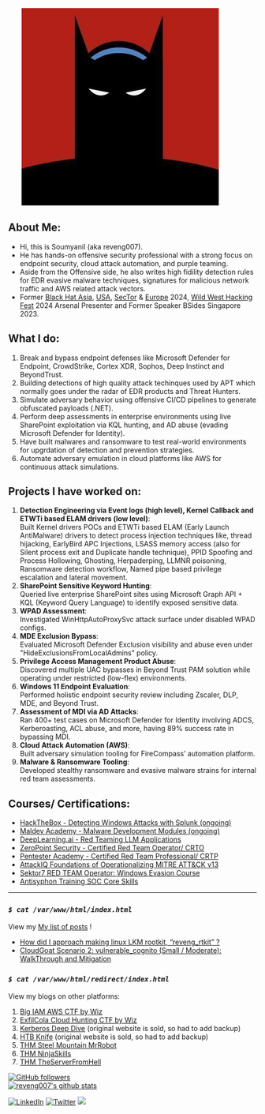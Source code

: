 
<!-- ## Welcome to GitHub Pages -->

<!-- <img style="padding-right: 50px;" align="left" src="reveng_rtkit/bat.jpg"> -->

<div style="text-align: center;">
    <img style="padding-right: 50px;" src="reveng_rtkit/bat.jpg" alt="Bat Image">
</div>

## About Me: 
- Hi, this is Soumyanil (aka reveng007).
- He has hands-on offensive security professional with a strong focus on endpoint security, cloud attack automation, and purple teaming.
- Aside from the Offensive side, he also writes high fidility detection rules for EDR evasive malware techniques, signatures for malicious network traffic and AWS related attack vectors.
- Former [Black Hat Asia](https://www.blackhat.com/asia-24/arsenal/schedule/presenters.html#soumyanil-biswas-47163), [USA](https://www.blackhat.com/us-24/arsenal/schedule/presenters.html#soumyanil-biswas-47163), [SecTor](https://www.blackhat.com/sector/2024/arsenal/schedule/presenters.html#soumyanil-biswas-47163) & [Europe](https://www.blackhat.com/eu-24/arsenal/schedule/index.html#darkwidow-customizable-dropper-tool-targeting-windows-41187) 2024, [Wild West Hacking Fest](https://www.youtube.com/watch?v=xsibDZ6BpyA&list=PLXF21PFPPXTN9s4jyds6QEa_jq14YHsK-&index=2) 2024 Arsenal Presenter and Former Speaker BSides Singapore 2023.

## What I do:

1. Break and bypass endpoint defenses like Microsoft Defender for Endpoint, CrowdStrike, Cortex XDR, Sophos, Deep Instinct and BeyondTrust.
2. Building detections of high quality attack techinques used by APT which normally goes under the radar of EDR products and Threat Hunters.
3. Simulate adversary behavior using offensive CI/CD pipelines to generate obfuscated payloads (.NET).
4. Perform deep assessments in enterprise environments using live SharePoint exploitation via KQL hunting, and AD abuse (evading Microsoft Defender for Identity).
5. Have built malwares and ransomware to test real-world environments for upgrdation of detection and prevention strategies.
6. Automate adversary emulation in cloud platforms like AWS for continuous attack simulations.

## Projects I have worked on:

1. **Detection Engineering via Event logs (high level), Kernel Callback and ETWTi based ELAM drivers (low level)**: \
Built Kernel drivers POCs and ETWTi based ELAM (Early Launch AntiMalware) drivers to detect process injection techniques like, thread hijacking, EarlyBird APC Injections, LSASS memory access (also for Silent process exit and Duplicate handle technique), PPID Spoofing and Process Hollowing, Ghosting, Herpaderping, LLMNR poisoning, Ransomware detection workflow, Named pipe based privilege escalation and lateral movement.
2. **SharePoint Sensitive Keyword Hunting**: \
Queried live enterprise SharePoint sites using Microsoft Graph API + KQL (Keyword Query Language) to identify exposed sensitive data.
3. **WPAD Assessment**: \
Investigated WinHttpAutoProxySvc attack surface under disabled WPAD configs.
4. **MDE Exclusion Bypass**: \
Evaluated Microsoft Defender Exclusion visibility and abuse even under "HideExclusionsFromLocalAdmins" policy.
5. **Privilege Access Management Product Abuse**: \
Discovered multiple UAC bypasses in Beyond Trust PAM solution while operating under restricted (low-flex) environments.
6. **Windows 11 Endpoint Evaluation**: \
Performed holistic endpoint security review including Zscaler, DLP, MDE, and Beyond Trust.
7. **Assessment of MDI via AD Attacks**: \
Ran 400+ test cases on Microsoft Defender for Identity involving ADCS, Kerberoasting, ACL abuse, and more, having 89% success rate in bypassing MDI.
8. **Cloud Attack Automation (AWS)**: \
Built adversary simulation tooling for FireCompass’ automation platform.
9. **Malware & Ransomware Tooling**: \
Developed stealthy ransomware and evasive malware strains for internal red team assessments.

## Courses/ Certifications:
- [HackTheBox - Detecting Windows Attacks with Splunk (ongoing)](https://academy.hackthebox.com/course/preview/detecting-windows-attacks-with-splunk)
- [Maldev Academy - Malware Development Modules (ongoing)](https://maldevacademy.com/syllabus)
- [DeepLearning.ai - Red Teaming LLM Applications](https://learn.deeplearning.ai/accomplishments/4ecfdaa0-31b8-4180-859b-b639d49bf05c?usp=sharing)
- [ZeroPoint Security - Certified Red Team Operator/ CRTO](https://eu.badgr.com/public/assertions/pM_ivRXJQ0iuVwdpFVRCdg?identity__email=soumyanilbiswas2018@gmail.com)
- [Pentester Academy - Certified Red Team Professional/ CRTP](https://www.credential.net/cb63b0b6-f75d-4139-adce-03ad8a70af3f)
- [AttackIQ Foundations of Operationalizing MITRE ATT&CK v13](https://www.credly.com/badges/35a3a463-7117-42ed-9dc2-bc26a7cc83ec)
- [Sektor7 RED TEAM Operator: Windows Evasion Course](https://drive.google.com/file/d/1LyrCWgZEmEVpPpLQiQFMZ9zt1_pm210f/view)
- [Antisyphon Training SOC Core Skills](https://drive.google.com/file/d/1Y7subNgM_mdaLcwJYwK8xV6MyzmLqUYZ/view)

---

### _`$ cat /var/www/html/index.html`_

View my <a href="https://reveng007.github.io/blog/" target="_blank">My list of posts</a> !

- <a href="https://reveng007.github.io/blog/2022/03/08/reveng_rkit_detailed.html" target="_blank">How did I approach making linux LKM rootkit, “reveng_rtkit” ?</a>
- <a href="https://reveng007.github.io/blog/2024/01/29/CloudGat-AWS-Scenario-2-vulnerable_cognito-(Small-or-Moderate).html" target="_blank">CloudGoat Scenario 2: vulnerable_cognito (Small / Moderate): WalkThrough and Mitigation</a>

### _`$ cat /var/www/html/redirect/index.html`_

View my blogs on other platforms:
1. <a href="https://github.com/reveng007/Cloud-CTFs/tree/main/Wz-BigIAM-CTF" target="_blank">Big IAM AWS CTF by Wiz</a> 
2. <a href="https://github.com/reveng007/Cloud-CTFs/tree/main/Wiz-cloudhuntinggames-ExifCola" target="_blank">ExfilCola Cloud Hunting CTF by Wiz</a> 
3. <a href="https://web.archive.org/web/20210925182952/https://hackhouse.net/kerberos-deep-dive/" target="_blank">Kerberos Deep Dive</a> (original website is sold, so had to add backup)
4. <a href="https://web.archive.org/web/20211025155302/https://hackhouse.net/knife/" target="_blank">HTB Knife</a> (original website is sold, so had to add backup)
5. <a href="https://soumyani1.medium.com/thm-steel-mountain-mr-robot-themed-windows-machine-88ee446cbef7" target="_blank">THM Steel Mountain MrRobot</a>
6. <a href="https://soumyani1.medium.com/thm-ninja-skills-writeup-ce333d3223f3" target="_blank">THM NinjaSkills</a>
7. <a href="https://github.com/reveng007/TryHackMe/blob/main/The%20Server%20From%20Hell/README.md" target="_blank">THM TheServerFromHell</a>


[![GitHub followers](https://img.shields.io/github/followers/reveng007.svg?style=social&label=Follow&maxAge=2592000)](https://github.com/reveng007?tab=followers) \
[![reveng007's github stats](https://github-readme-stats.vercel.app/api?username=reveng007&theme=blue-green)](https://github.com/reveng007/github-readme-stats)

<!-- [![Twitter Followers](https://badgen.net/twitter/follow/javascript)](https://twitter.com/reveng007) -->

<a href="https://www.linkedin.com/in/soumyanil-biswas/" target="_blank"><img src="https://img.shields.io/badge/LinkedIn-%230077B5.svg?&style=flat-square&logo=linkedin&logoColor=white" alt="LinkedIn"></a>
<a href="https://twitter.com/reveng007" target="_blank"><img src="https://img.shields.io/badge/-Twitter-1ca0f1?style=flat-square&labelColor=1ca0f1&logo=twitter&logoColor=white" alt="Twitter"></a>
<a href="mailto:soumyanilbiswas2018@gmail.com"><img src="https://img.shields.io/badge/Gmail-D14836?style=for-the-badge&logo=gmail&logoColor=white" /></a>

<!--
## Github:

<ins>[reveng007](https://github.com/reveng007)</ins>

## Twitter: -->
<!-- <ins>[@reveng007](https://www.twitter.com/reveng007/)</ins> -->
<!--
[![Twitter Follow](https://img.shields.io/twitter/follow/reveng007?style=social)](https://twitter.com/reveng007)

## Linkedin:

<ins>[SoumyanilBiswas](https://www.linkedin.com/in/soumyanil-biswas/)</ins>

-->

<br clear="left"/>
<!-- <br /> -->
<!-- <br /> -->

<!-- You can use the [editor on GitHub](https://github.com/reveng007/reveng007.github.io/edit/main/README.md) to maintain and preview the content for your website in Markdown files.

Whenever you commit to this repository, GitHub Pages will run [Jekyll](https://jekyllrb.com/) to rebuild the pages in your site, from the content in your Markdown files.

### Markdown

Markdown is a lightweight and easy-to-use syntax for styling your writing. It includes conventions for

```markdown
Syntax highlighted code block

# Header 1
## Header 2
### Header 3

- Bulleted
- List

1. Numbered
2. List

**Bold** and _Italic_ and `Code` text

[Link](url) and ![Image](src)
```

For more details see [Basic writing and formatting syntax](https://docs.github.com/en/github/writing-on-github/getting-started-with-writing-and-formatting-on-github/basic-writing-and-formatting-syntax).

### Jekyll Themes

Your Pages site will use the layout and styles from the Jekyll theme you have selected in your [repository settings](https://github.com/reveng007/reveng007.github.io/settings/pages). The name of this theme is saved in the Jekyll `_config.yml` configuration file.

### Support or Contact

Having trouble with Pages? Check out our [documentation](https://docs.github.com/categories/github-pages-basics/) or [contact support](https://support.github.com/contact) and we’ll help you sort it out.

-->
